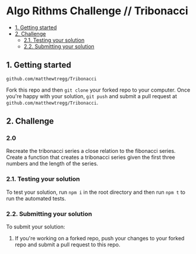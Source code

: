 # Algo Rithms Challenge // Tribonacci

- [1. Getting started](#1-getting-started)
- [2. Challenge](#2-challenge)
  - [2.1. Testing your solution](#21-testing-your-solution)
  - [2.2. Submitting your solution](#22-submitting-your-solution)

## 1. Getting started
  `github.com/matthewtregg/Tribonacci`

Fork this repo and then `git clone` your forked repo to your computer.
Once you're happy with your solution, `git push` and submit a pull request at
`github.com/matthewtregg/Tribonacci`.

## 2. Challenge

### 2.0 
Recreate the tribonacci series a close relation to the fibonacci series. Create a function that creates a tribonacci series given the first three numbers and the length of the series. 

### 2.1. Testing your solution
To test your solution, run `npm i` in the root directory
and then run `npm t` to run the automated tests.

### 2.2. Submitting your solution

To submit your solution:

1. If you're working on a forked repo, push your changes to your forked repo and submit a pull request to this repo.
